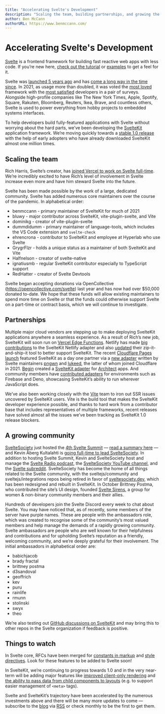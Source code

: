 ```yaml
---
title: "Accelerating Svelte's Development"
description: "Scaling the team, building partnerships, and growing the community"
author: Ben McCann
authorURL: https://www.benmccann.com/
---
```


# Accelerating Svelte's Development

[Svelte](/) is a frontend framework for building fast reactive web apps with less code. If you’re new here, [check out the tutorial](/tutorial) or [examples](/examples) to get a feel for it.

Svelte was [launched 5 years ago](https://news.ycombinator.com/item?id=13069841) and has [come a long way in the time since](https://www.youtube.com/watch?v=YeY5M29-WcY). In 2021, as usage more than doubled, it was voted the [most loved](https://insights.stackoverflow.com/survey/2021#section-most-loved-dreaded-and-wanted-web-frameworks) framework with the [most satisfied](https://2020.stateofjs.com/en-US/technologies/front-end-frameworks/) developers in a pair of surveys. Alongside high-profile companies like The New York Times, Apple, Spotify, Square, Rakuten, Bloomberg, Reuters, Ikea, Brave, and countless others, Svelte is used to power everything from hobby projects to embedded systems interfaces.

To help developers build fully-featured applications with Svelte without worrying about the hard parts, we’ve been developing the [SvelteKit](https://kit.svelte.dev/) application framework. We’re moving quickly towards a [stable 1.0 release](https://github.com/sveltejs/kit/issues?q=is%3Aopen+is%3Aissue+milestone%3A1.0) with the help of early adopters who have already downloaded SvelteKit almost one million times.

## Scaling the team

Rich Harris, Svelte’s creator, has [joined Vercel to work on Svelte full-time](https://vercel.com/blog/vercel-welcomes-rich-harris-creator-of-svelte). We’re incredibly excited to have Rich’s level of involvement in Svelte increase even more and have him steward Svelte into the future.

Svelte has been made possible by the work of a large, dedicated community. Svelte has added numerous core maintainers over the course of the pandemic. In alphabetical order:
- benmccann - primary maintainer of SvelteKit for much of 2021
- bluwy - major contributor across SvelteKit, vite-plugin-svelte, and Vite
- dominikg - creator of vite-plugin-svelte
- dummdidumm - primary maintainer of language-tools, which includes the VS Code extension and `svelte-check`
- ehrencrona - contributor to SvelteKit and employee at Hyperlab who use Svelte
- GrygrFlzr - holds a unique status as a maintainer of both SvelteKit and Vite
- Halfnelson - creator of svelte-native
- ignatiusmb - regular SvelteKit contributor especially to TypeScript support
- RedHatter - creator of Svelte Devtools

Svelte began accepting donations via OpenCollective (https://opencollective.com/svelte) last year and has now had over $50,000 donated to-date. We hope that these funds will allow existing maintainers to spend more time on Svelte or that the funds could otherwise support Svelte on a part-time or contract basis, which we will continue to investigate.

## Partnerships

Multiple major cloud vendors are stepping up to make deploying SvelteKit applications anywhere a seamless experience. As a result of Rich’s new job, SvelteKit will soon run on [Vercel Edge Functions](https://vercel.com/features/edge-functions). Netlify has made [big contributions](https://github.com/sveltejs/kit/pull/2113) to the SvelteKit Netlify adapter and also [updated]((https://github.com/dependents/node-precinct/pull/88)) their zip-it-and-ship-it tool to better support SvelteKit. The recent [Cloudflare Pages launch](https://blog.cloudflare.com/cloudflare-pages-goes-full-stack/) featured SvelteKit as a day one partner via a [new adapter](https://github.com/sveltejs/kit/tree/master/packages/adapter-cloudflare) written by Svelte maintainers [pngwn](https://twitter.com/evilpingwin) and [lukeed](https://twitter.com/lukeed05), the latter of whom joined Cloudflare in 2021. [Begin](https://begin.com) created a [SvelteKit adapter](https://github.com/architect/sveltekit-adapter) for [Architect](https://arc.codes) apps. And community members have [contributed adapters](https://sveltesociety.dev/components#adapters) for environments such as Firebase and Deno, showcasing SvelteKit’s ability to run wherever JavaScript does.

We’ve also been working closely with the [Vite](https://vitejs.dev) team to iron out SSR issues uncovered by SvelteKit users. Vite is the build tool that makes the SvelteKit developer experience possible, and thanks to hard work from a contributor base that includes representatives of multiple frameworks, recent releases have solved almost all the issues we’ve been tracking as SvelteKit 1.0 release blockers.

## A growing community

[SvelteSociety](https://sveltesociety.dev/) just hosted the [4th Svelte Summit](https://sveltesummit.com/) — [read a summary here](https://github.com/sveltejs/svelte/pull/6965) — and Kevin Åberg Kultalahti is [going full-time to lead SvelteSociety](https://twitter.com/kevmodrome/status/1463151477174714373). In addition to hosting Svelte Summit, Kevin and SvelteSociety host and manage the [Svelte Radio podcast](https://www.svelteradio.com/), the [SvelteSociety YouTube channel](https://www.youtube.com/SvelteSociety), and the [Svelte subreddit](https://www.reddit.com/r/sveltejs). SvelteSociety has become the home of all things related to the Svelte community, with the sveltejs/community and sveltejs/integrations repos being retired in favor of [sveltesociety.dev](https://sveltesociety.dev/), which has been redesigned and rebuilt in SvelteKit. In October Brittney Postma, who contributed the site’s UI design, founded [Svelte Sirens](https://sveltesirens.dev/), a group for women & non-binary community members and their allies.

Hundreds of developers join the Svelte Discord every week to chat about Svelte. You may have noticed that, as of recently, some members of the server have purple names. These are people with the ambassadors role, which was created to recognise some of the community’s most valued members and help manage the demands of a rapidly growing community. Svelte ambassadors are people who are well known for their helpfulness and contributions and for upholding Svelte’s reputation as a friendly, welcoming community, and we’re deeply grateful for their involvement.  The initial ambassadors in alphabetical order are:
- babichjacob
- brady fractal
- brittney postma
- d3sandoval
- geoffrich
- kev
- puru
- rainlife
- rmunn
- stolinski
- swyx
- theo

We’re also testing out [GitHub discussions on SvelteKit](https://github.com/sveltejs/kit/discussions) and may bring this to other repos in the Svelte organization if feedback is positive. 

## Things to watch

In Svelte core, RFCs have been merged for [constants in markup](https://github.com/sveltejs/rfcs/blob/master/text/0007-markup-constants.md) and [style directives](https://github.com/sveltejs/rfcs/blob/master/text/0008-style-directives.md). Look for these features to be added to Svelte soon!

In SvelteKit, we’re continuing to progress towards 1.0 and in the very near-term will be adding major features like [improved client-only rendering](https://github.com/sveltejs/kit/pull/2804) and [the ability to pass data from child components to layouts](https://github.com/sveltejs/kit/pull/3252) (e.g. to support easier management of `<meta>` tags).

Svelte and SvelteKit’s trajectory have been accelerated by the numerous investments above and there will be many more updates to come — subscribe to the [blog](/blog) via [RSS](/blog/rss.xml) or check monthly to be the first to get them.
